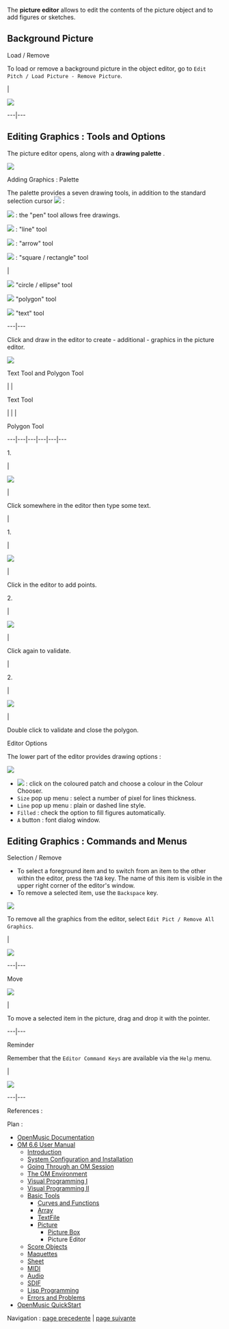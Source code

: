 
The  **picture editor** allows to edit the contents of the picture object and
to add figures or sketches.

## Background Picture

Load / Remove

To load or remove a background picture in the object editor, go to `Edit Pitch
/ Load Picture - Remove Picture`.

|

[![](../res/pict-editor_1.png)](../res/pict-editor.png "Cliquez pour
agrandir")  
  
---|---  
  
## Editing Graphics : Tools and Options

The picture editor opens, along with a **drawing palette** .

![](../res/selection1.png)

Adding Graphics : Palette

The palette provides a seven drawing tools, in addition to the standard
selection cursor ![](../res/arrow_icon.png) :

![](../res/pen_icon.png) : the "pen" tool allows free drawings.

![](../res/line_icon.png) : "line" tool

![](../res/arrow1_icon.png) : "arrow" tool

![](../res/square_icon.png) : "square / rectangle" tool

|

![](../res/circle_icon.png) "circle / ellipse" tool

![](../res/poly_icon.png) "polygon" tool

![](../res/text_icon.png) "text" tool  
  
---|---  
  
Click and draw in the editor to create - additional - graphics in the picture
editor.

![](../res/selection3.png)

Text Tool and Polygon Tool

| |

Text Tool

| | |

Polygon Tool  
  
---|---|---|---|---|---  
  
1\.

|

![](../res/font1_icon.png)

|

Click somewhere in the editor then type some text.

|

1\.

|

![](../res/poly1_icon.png)

|

Click in the editor to add points.  
  
2\.

|

![](../res/font2_icon.png)

|

Click again to validate.

|

2\.

|

![](../res/poly2_icon.png)

|

Double click to validate and close the polygon.  
  
Editor Options

The lower part of the editor provides drawing options :

![](../res/optionpicture.png)

  * ![](../res/patch_icon_1.png) : click on the coloured patch and choose a colour in the Colour Chooser.
  * `Size` pop up menu : select a number of pixel for lines thickness.
  * `Line` pop up menu : plain or dashed line style.
  * `Filled` : check the option to fill figures automatically.
  * `A` button : font dialog window.

## Editing Graphics : Commands and Menus

Selection / Remove

  * To select a foreground item and to switch from an item to the other within the editor, press the `TAB` key. The name of this item is visible in the upper right corner of the editor's window.
  * To remove a selected item, use the `Backspace` key.

![](../res/selection.png)

To remove all the graphics from the editor, select `Edit Pict / Remove All
Graphics`.

|

![](../res/menupitcure.png)  
  
---|---  
  
Move

![](../res/movearrow.png)

|

To move a selected item in the picture, drag and drop it with the pointer.  
  
---|---  
  
Reminder

Remember that the `Editor Command Keys` are available via the `Help` menu.

|

![](../res/editorcommands.png)  
  
---|---  
  
References :

Plan :

  * [OpenMusic Documentation](OM-Documentation)
  * [OM 6.6 User Manual](OM-User-Manual)
    * [Introduction](00-Sommaire)
    * [System Configuration and Installation](Installation)
    * [Going Through an OM Session](Goingthrough)
    * [The OM Environment](Environment)
    * [Visual Programming I](BasicVisualProgramming)
    * [Visual Programming II](AdvancedVisualProgramming)
    * [Basic Tools](BasicObjects)
      * [Curves and Functions](CurvesAndFunctions)
      * [Array](ClassArray)
      * [TextFile](textfile)
      * [Picture](Picture)
        * [Picture Box](PictureBox)
        * Picture Editor
    * [Score Objects](ScoreObjects)
    * [Maquettes](Maquettes)
    * [Sheet](Sheet)
    * [MIDI](MIDI)
    * [Audio](Audio)
    * [SDIF](SDIF)
    * [Lisp Programming](Lisp)
    * [Errors and Problems](errors)
  * [OpenMusic QuickStart](QuickStart-Chapters)

Navigation : [page precedente](PictureBox "page précédente\(Picture
Box\)") | [page suivante](ScoreObjects "page suivante\(Score Objects\)")

